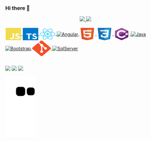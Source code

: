 ### Hi there 👋

<div align="center">
  <a href="https://github.com/PlayerJoker">
  <img height="170em" src="https://github-readme-stats.vercel.app/api?username=PlayerJoker&show_icons=true&theme=onedark&include_all_commits=true&count_private=true"/>
  <img height="170em" src="https://github-readme-stats.vercel.app/api/top-langs/?username=PlayerJoker&layout=compact&langs_count=7&theme=onedark"/>
</div>
<div style="display: inline_block"><br>
  <img align="center" alt="Js" height="40" width="50" src="https://raw.githubusercontent.com/devicons/devicon/master/icons/javascript/javascript-plain.svg">
  <img align="center" alt="Ts" height="40" width="50" src="https://raw.githubusercontent.com/devicons/devicon/master/icons/typescript/typescript-plain.svg">
  <img align="center" alt="React" height="40" width="50" src="https://raw.githubusercontent.com/devicons/devicon/master/icons/react/react-original.svg">
  <img align="center" alt="Angular" height="40" width="60" src="https://cdn.jsdelivr.net/gh/devicons/devicon/icons/angularjs/angularjs-plain.svg">
  <img align="center" alt="HTML" height="40" width="50" src="https://raw.githubusercontent.com/devicons/devicon/master/icons/html5/html5-original.svg">
  <img align="center" alt="CSS" height="40" width="50" src="https://raw.githubusercontent.com/devicons/devicon/master/icons/css3/css3-original.svg">
  <img align="center" alt="Csharp" height="40" width="50" src="https://raw.githubusercontent.com/devicons/devicon/master/icons/csharp/csharp-original.svg">
  <img align="center" alt="Java" height="50" width="60" src="https://cdn.jsdelivr.net/gh/devicons/devicon/icons/java/java-plain-wordmark.svg">
  <img align="center" alt="Bootstrap" height="50" width="60" src="https://cdn.jsdelivr.net/gh/devicons/devicon/icons/bootstrap/bootstrap-plain-wordmark.svg">
  <img align="center" alt="git" height="50" width="60" src="https://raw.githubusercontent.com/devicons/devicon/master/icons/git/git-original.svg">
  <img align="center" alt="SqlServer" height="40" width="120" src="https://img.shields.io/badge/Microsoft_SQL_Server-CC2927?style=for-the-badge&logo=microsoft-sql-server&logoColor=white">

  
</div>
  
  ##
 
<div> 
 
  <a href="https://www.instagram.com/fbioaugusto_/" target="_blank"><img src="https://img.shields.io/badge/-Instagram-%23E4405F?style=for-the-badge&logo=instagram&logoColor=white" target="_blank"></a>
  <a href = "mailto:fabioaugusto.contato@yahoo.com"><img src="https://img.shields.io/badge/Yahoo!-6001D2?style=for-the-badge&logo=Yahoo!&logoColor=white" target="_blank"></a>
  <a href="https://www.linkedin.com/in/fabio-augusto-limade-almeida/" target="_blank"><img src="https://img.shields.io/badge/-LinkedIn-%230077B5?style=for-the-badge&logo=linkedin&logoColor=white" target="_blank"></a>
 
  ![Snake animation](https://github.com/rafaballerini/rafaballerini/blob/output/github-contribution-grid-snake.svg)
 
</div>
